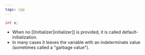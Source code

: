 ```yaml
---
tags: cpp
---
```

```cpp
int x;
```
- When no [[Initializer|initializer]] is provided, it is called default-initialization.
- In many cases it leaves the variable with an indeterminate value (sometimes called a "garbage value").